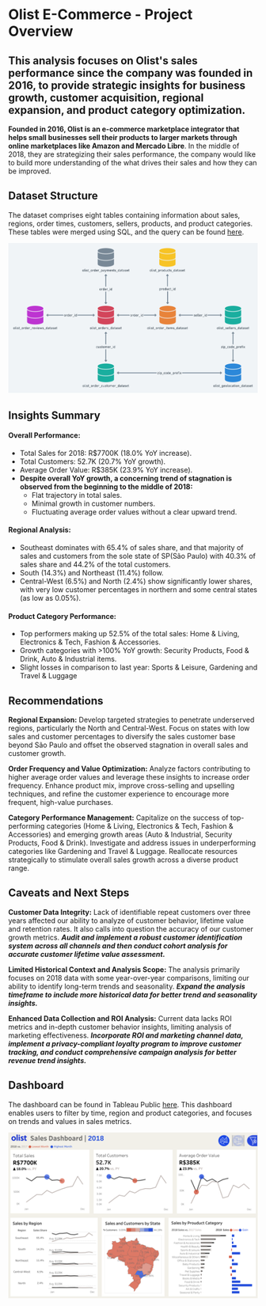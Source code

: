 # Olist E-Commerce - Project Overview
## This analysis focuses on Olist's sales performance since the company was founded in 2016, to provide strategic insights for business growth, customer acquisition, regional expansion, and product category optimization.

**Founded in 2016, Olist is an e-commerce marketplace integrator that helps small businesses sell their products to larger markets through online marketplaces like Amazon and Mercado Libre**. In the middle of 2018, they are strategizing their sales performance, the company would like to build more understanding of the what drives their sales and how they can be improved.

## Dataset Structure
The dataset comprises eight tables containing information about sales, regions, order times, customers, sellers, products, and product categories. These tables were merged using SQL, and the query can be found [here](https://github.com/madokahazemi/Olist_e-commerce/blob/main/Olist_merge_tables.sql).

<img width="800" alt="image" src="assets/images/dataset_structure.png">


## Insights Summary

#### Overall Performance:

- Total Sales for 2018: R$7700K (18.0% YoY increase).
- Total Customers: 52.7K (20.7% YoY growth).
- Average Order Value: R$385K (23.9% YoY increase).
- **Despite overall YoY growth, a concerning trend of stagnation is observed from the beginning to the middle of 2018:**
    - Flat trajectory in total sales.
    - Minimal growth in customer numbers.
    - Fluctuating average order values without a clear upward trend.


#### Regional Analysis:
- Southeast dominates with 65.4% of sales share, and that majority of sales and customers from the sole state of SP(São Paulo) with 40.3% of sales share and 44.2% of the total customers.
- South (14.3%) and Northeast (11.4%) follow.
- Central-West (6.5%) and North (2.4%) show significantly lower shares, with very low customer percentages in northern and some central states (as low as 0.05%).


#### Product Category Performance:

- Top performers making up 52.5% of the total sales: Home & Living, Electronics & Tech, Fashion & Accessories.
- Growth categories with >100% YoY growth: Security Products, Food & Drink, Auto & Industrial items.
- Slight losses in comparison to last year: Sports & Leisure, Gardening and Travel & Luggage


## Recommendations

**Regional Expansion:** Develop targeted strategies to penetrate underserved regions, particularly the North and Central-West. Focus on states with low sales and customer percentages to diversify the sales customer base beyond São Paulo and offset the observed stagnation in overall sales and customer growth.

**Order Frequency and Value Optimization:** Analyze factors contributing to higher average order values and leverage these insights to increase order frequency. Enhance product mix, improve cross-selling and upselling techniques, and refine the customer experience to encourage more frequent, high-value purchases.

**Category Performance Management:** Capitalize on the success of top-performing categories (Home & Living, Electronics & Tech, Fashion & Accessories) and emerging growth areas (Auto & Industrial, Security Products, Food & Drink). Investigate and address issues in underperforming categories like Gardening and Travel & Luggage. Reallocate resources strategically to stimulate overall sales growth across a diverse product range.



## Caveats and Next Steps
**Customer Data Integrity:** Lack of identifiable repeat customers over three years affected our ability to analyze of customer behavior, lifetime value and retention rates. It also calls into question the accuracy of our customer growth metrics. ***Audit and implement a robust customer identification system across all channels and then conduct cohort analysis for accurate customer lifetime value assessment.***

**Limited Historical Context and Analysis Scope:** The analysis primarily focuses on 2018 data with some year-over-year comparisons, limiting our ability to identify long-term trends and seasonality. ***Expand the analysis timeframe to include more historical data for better trend and seasonality insights.***

**Enhanced Data Collection and ROI Analysis:** Current data lacks ROI metrics and in-depth customer behavior insights, limiting analysis of marketing effectiveness. ***Incorporate ROI and marketing channel data, implement a privacy-compliant loyalty program to improve customer tracking, and conduct comprehensive campaign analysis for better revenue trend insights.***   



## Dashboard
The dashboard can be found in Tableau Public [here](https://public.tableau.com/views/E-commerce_17229706346940/SalesDashboard?:language=en-GB&publish=yes&:sid=&:redirect=auth&:display_count=n&:origin=viz_share_link). This dashboard enables users to filter by time, region and product categories, and focuses on trends and values in sales metrics.

<img width="1000" alt="image" src="assets/images/Sales Dashboard.png">



